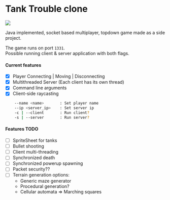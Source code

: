 # Tank Trouble clone

![](https://cdn.discordapp.com/attachments/365201384015921152/752924734806818956/unknown.png)

Java implemented, socket based multiplayer, topdown game made as a side project.

The game runs on port `1331`. <br/> Possible running client & server application with both flags.

#### Current features

- [x] Player Connecting | Moving | Disconnecting
- [x] Multithreaded Server (Each client has its own thread)
- [x] Command line arguments
- [x] Client-side raycasting

```bash
    --name <name>       : Set player name
    --ip <server_ip>    : Set server ip
    -c | --client       : Run client?
    -s | --server       : Run server?
```

#### Features TODO

- [ ] SpriteSheet for tanks
- [ ] Bullet shooting
- [ ] Client multi-threading
- [ ] Synchronized death
- [ ] Synchronized powerup spawning
- [ ] Packet security??
- [ ] Terrain generation options:
    - Generic maze generator
    - Procedural generation?
    - Cellular automata => Marching squares
 
